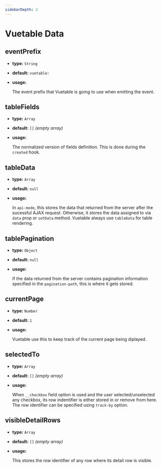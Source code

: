 ```yaml
---
sidebarDepth: 2
---
```

# Vuetable Data

## eventPrefix
- **type:** `String`
- **default:** `vuetable:`
- **usage:**

  The event prefix that Vuetable is going to use when emitting the event.

## tableFields
- **type:** `Array`
- **default:** `[]` _(empty array)_
- **usage:**

  The normalized version of fields definition. This is done during the `created` hook.

## tableData
- **type:** `Array`
- **default:** `null`
- **usage:**

  In `api-mode`, this stores the data that returned from the server after the sucessful AJAX request. Otherwise,
  it stores the data assigned to via `data` prop or `setData` method. Vuetable always use `tableData` for table
  rendering.

## tablePagination
- **type:** `Object`
- **default:** `null`
- **usage:**

  If the data returned from the server contains pagination information specified in the `pagination-path`, this is where it gets stored.

## currentPage
- **type:** `Number`
- **default:** `1`
- **usage:**

  Vuetable use this to keep track of the current page being diplayed.

## selectedTo
- **type:** `Array`
- **default:** `[]` _(empty array)_
- **usage:**

  When `__checkbox` field option is used and the user selected/unselected any checkbox, its row indentifier is either stored in or remove from here. The row identifier can be specified using `track-by` option.

## visibleDetailRows
- **type:** `Array`
- **default:** `[]` _(empty array)_
- **usage:**

  This stores the row identifier of any row where its detail row is visible.


